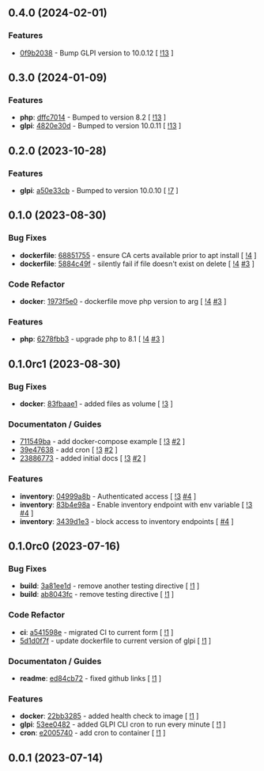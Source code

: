 ## 0.4.0 (2024-02-01)

### Features

- [0f9b2038](https://gitlab.com/nofusscomputing/projects/docker-glpi/-/commit/0f9b203815e69156fbbd538edf19cf7f22654e4d) - Bump GLPI version to 10.0.12 [ [!13](https://gitlab.com/nofusscomputing/projects/docker-glpi/-/merge_requests/13) ]

## 0.3.0 (2024-01-09)

### Features

- **php**: [dffc7014](https://gitlab.com/nofusscomputing/projects/docker-glpi/-/commit/dffc70141f46cf7f719aa928bd76aa4e55b67a0d) - Bumped to version 8.2 [ [!13](https://gitlab.com/nofusscomputing/projects/docker-glpi/-/merge_requests/13) ]
- **glpi**: [4820e30d](https://gitlab.com/nofusscomputing/projects/docker-glpi/-/commit/4820e30d551d904d4781e503ca2c8adb7a336fbd) - Bumped to version 10.0.11 [ [!13](https://gitlab.com/nofusscomputing/projects/docker-glpi/-/merge_requests/13) ]

## 0.2.0 (2023-10-28)

### Features

- **glpi**: [a50e33cb](https://gitlab.com/nofusscomputing/projects/docker-glpi/-/commit/a50e33cbc96b2d6791f8ae288e1beea88a459f38) - Bumped to version 10.0.10 [ [!7](https://gitlab.com/nofusscomputing/projects/docker-glpi/-/merge_requests/7) ]

## 0.1.0 (2023-08-30)

### Bug Fixes

- **dockerfile**: [68851755](https://gitlab.com/nofusscomputing/projects/docker-glpi/-/commit/688517556a748c2ac74d657d573b4ee79a1e48d3) - ensure CA certs available prior to apt install [ [!4](https://gitlab.com/nofusscomputing/projects/docker-glpi/-/merge_requests/4) ]
- **dockerfile**: [5884c49f](https://gitlab.com/nofusscomputing/projects/docker-glpi/-/commit/5884c49f8aacfc25e5b79e1fe1edb745891b9c85) - silently fail if file doesn't exist on delete [ [!4](https://gitlab.com/nofusscomputing/projects/docker-glpi/-/merge_requests/4) [#3](https://gitlab.com/nofusscomputing/projects/docker-glpi/-/issues/3) ]

### Code Refactor

- **docker**: [1973f5e0](https://gitlab.com/nofusscomputing/projects/docker-glpi/-/commit/1973f5e00358be11e2c82ea0fdfb0f32430fa0b6) - dockerfile move php version to arg [ [!4](https://gitlab.com/nofusscomputing/projects/docker-glpi/-/merge_requests/4) [#3](https://gitlab.com/nofusscomputing/projects/docker-glpi/-/issues/3) ]

### Features

- **php**: [6278fbb3](https://gitlab.com/nofusscomputing/projects/docker-glpi/-/commit/6278fbb3dce77dc01dedcb4cefa91b428eaa9135) - upgrade php to 8.1 [ [!4](https://gitlab.com/nofusscomputing/projects/docker-glpi/-/merge_requests/4) [#3](https://gitlab.com/nofusscomputing/projects/docker-glpi/-/issues/3) ]

## 0.1.0rc1 (2023-08-30)

### Bug Fixes

- **docker**: [83fbaae1](https://gitlab.com/nofusscomputing/projects/docker-glpi/-/commit/83fbaae1d61bcd9ac73f46373694204c5e7751c8) - added files as volume [ [!3](https://gitlab.com/nofusscomputing/projects/docker-glpi/-/merge_requests/3) ]

### Documentaton / Guides

- [711549ba](https://gitlab.com/nofusscomputing/projects/docker-glpi/-/commit/711549ba4c9709c39022d8e87e401f5184637091) - add docker-compose example [ [!3](https://gitlab.com/nofusscomputing/projects/docker-glpi/-/merge_requests/3) [#2](https://gitlab.com/nofusscomputing/projects/docker-glpi/-/issues/2) ]
- [39e47638](https://gitlab.com/nofusscomputing/projects/docker-glpi/-/commit/39e476386a4a88fa6fa175f14085eb0cc3e8e4e4) - add cron [ [!3](https://gitlab.com/nofusscomputing/projects/docker-glpi/-/merge_requests/3) [#2](https://gitlab.com/nofusscomputing/projects/docker-glpi/-/issues/2) ]
- [23886773](https://gitlab.com/nofusscomputing/projects/docker-glpi/-/commit/23886773af9976a06be6296cc4a89986df0cd787) - added initial docs [ [!3](https://gitlab.com/nofusscomputing/projects/docker-glpi/-/merge_requests/3) [#2](https://gitlab.com/nofusscomputing/projects/docker-glpi/-/issues/2) ]

### Features

- **inventory**: [04999a8b](https://gitlab.com/nofusscomputing/projects/docker-glpi/-/commit/04999a8b57837d3f30a7df40323b82b4ebb0387b) - Authenticated access [ [!3](https://gitlab.com/nofusscomputing/projects/docker-glpi/-/merge_requests/3) [#4](https://gitlab.com/nofusscomputing/projects/docker-glpi/-/issues/4) ]
- **inventory**: [83b4e98a](https://gitlab.com/nofusscomputing/projects/docker-glpi/-/commit/83b4e98a189d50f5b69d25e8a02f0dee70f012e9) - Enable inventory endpoint with env variable [ [!3](https://gitlab.com/nofusscomputing/projects/docker-glpi/-/merge_requests/3) [#4](https://gitlab.com/nofusscomputing/projects/docker-glpi/-/issues/4) ]
- **inventory**: [3439d1e3](https://gitlab.com/nofusscomputing/projects/docker-glpi/-/commit/3439d1e36184e83e01829db5c0ee97984b350a5a) - block access to inventory endpoints [ [#4](https://gitlab.com/nofusscomputing/projects/docker-glpi/-/issues/4) ]

## 0.1.0rc0 (2023-07-16)

### Bug Fixes

- **build**: [3a81ee1d](https://gitlab.com/nofusscomputing/projects/docker-glpi/-/commit/3a81ee1dfed8d96908ab827d8a24f7923be351a3) - remove another testing directive [ [!1](https://gitlab.com/nofusscomputing/projects/docker-glpi/-/merge_requests/1) ]
- **build**: [ab8043fc](https://gitlab.com/nofusscomputing/projects/docker-glpi/-/commit/ab8043fc9353dd3955f9ae2a0fbd00aa6812fbbf) - remove testing directive [ [!1](https://gitlab.com/nofusscomputing/projects/docker-glpi/-/merge_requests/1) ]

### Code Refactor

- **ci**: [a541598e](https://gitlab.com/nofusscomputing/projects/docker-glpi/-/commit/a541598e482b24ef0fdfd04d96de87de5b6afed2) - migrated CI to current form [ [!1](https://gitlab.com/nofusscomputing/projects/docker-glpi/-/merge_requests/1) ]
- [5d1d0f7f](https://gitlab.com/nofusscomputing/projects/docker-glpi/-/commit/5d1d0f7feb4b4923651c603a04f49c7c66ff7315) - update dockerfile to current version of glpi [ [!1](https://gitlab.com/nofusscomputing/projects/docker-glpi/-/merge_requests/1) ]

### Documentaton / Guides

- **readme**: [ed84cb72](https://gitlab.com/nofusscomputing/projects/docker-glpi/-/commit/ed84cb72a0465a61992e5aeec2208c0c429d63b9) - fixed github links [ [!1](https://gitlab.com/nofusscomputing/projects/docker-glpi/-/merge_requests/1) ]

### Features

- **docker**: [22bb3285](https://gitlab.com/nofusscomputing/projects/docker-glpi/-/commit/22bb328581f7f6b5c4bcdf07f28878863b1e3dba) - added health check to image [ [!1](https://gitlab.com/nofusscomputing/projects/docker-glpi/-/merge_requests/1) ]
- **glpi**: [53ee0482](https://gitlab.com/nofusscomputing/projects/docker-glpi/-/commit/53ee0482fe9f3e30b3cf51e5b604a6f8e494d490) - added GLPI CLI cron to run every minute [ [!1](https://gitlab.com/nofusscomputing/projects/docker-glpi/-/merge_requests/1) ]
- **cron**: [e2005740](https://gitlab.com/nofusscomputing/projects/docker-glpi/-/commit/e20057409955634790de23b9d1bb7b4abf70f105) - add cron to container [ [!1](https://gitlab.com/nofusscomputing/projects/docker-glpi/-/merge_requests/1) ]

## 0.0.1 (2023-07-14)
